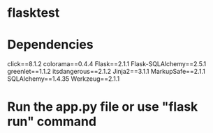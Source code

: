 # flasktest

# Dependencies
click==8.1.2
colorama==0.4.4
Flask==2.1.1
Flask-SQLAlchemy==2.5.1
greenlet==1.1.2
itsdangerous==2.1.2
Jinja2==3.1.1
MarkupSafe==2.1.1
SQLAlchemy==1.4.35
Werkzeug==2.1.1

# Run the app.py file or use "flask run" command
